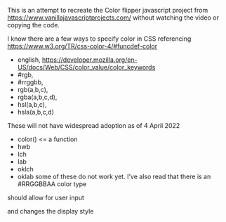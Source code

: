 This is an attempt to recreate the Color flipper javascript project from https://www.vanillajavascriptprojects.com/ without watching the video or copying the code.

I know there are a few ways to specify color in CSS referencing https://www.w3.org/TR/css-color-4/#funcdef-color
* english, https://developer.mozilla.org/en-US/docs/Web/CSS/color_value/color_keywords
* #rgb, 
* #rrggbb,
* rgb(a,b,c), 
* rgba(a,b,c,d), 
* hsl(a,b,c),
* hsla(a,b,c,d)

These will not have widespread adoption as of 4 April 2022
* color() <= a function 
* hwb
* lch
* lab
* oklch
* oklab
 some of these do not work yet. I've also read that there is an 
 #RRGGBBAA color type

 should allow for user input

 and changes the display style